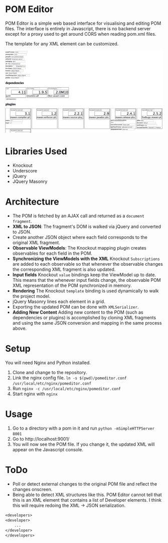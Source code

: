 POM Editor
===

POM Editor is a simple web based interface for visualising and editing POM files. The interface is entirely in Javascript, there is no backend server except for a proxy used to get around CORS when reading pom.xml files.

The template for any XML element can be customized.

![Dropwizard project dependencies](screenshot.png "Dropwizard project dependencies")


# Libraries Used

 * Knockout
 * Underscore
 * jQuery
 * JQuery Masonry
 
# Architecture

 * The POM is fetched by an AJAX call and returned as a `document fragment`.
 * **XML to JSON**: The fragment's DOM is walked via jQuery and converted to JSON.
 * Create another JSON object where each field corresponds to the original XML fragment.
 * **Observable ViewModels**: The Knockout mapping plugin creates observables for each field in the POM.
 * **Synchronizing the ViewModels with the XML** Knockout `Subscriptions` are added to each observable so that whenever the observable changes the corresponding XML fragment is also updated.
 * **Input fields** Knockout `value` bindings keep the ViewModel up to date. This means that the whenever input fields change, the observable POM XML representation of the POM synchronized in memory.  
 * **Rendering** The Knockout `template` binding is used dynamically to walk the project model.
 * jQuery Masonry lines each element in a grid.
 * Exporting the updated POM can be done with `XMLSerializer`.
 * **Adding New Content** Adding new content to the POM (such as dependencies or plugins) is accomplished by cloning XML fragments and using the same JSON conversion and mapping in the same process above. 
 
# Setup

You will need Nginx and Python installed.

1. Clone and change to the repository.
1. Link the nginx config file. `ln -s $(pwd)/pomeditor.conf /usr/local/etc/nginx/pomeditor.conf`
1. Run `nginx -c /usr/local/etc/nginx/pomeditor.conf`
1. Start nginx with `nginx`

# Usage

1. Go to a directory with a pom in it and run `python -mSimpleHTTPServer 8001`
2. Go to http://localhost:9001/
3. You will now see the POM file. If you change it, the updated XML will appear on the Javascript console.
 
# ToDo

* Poll or detect external changes to the original POM file and reflect the changes onscreen.
* Being able to detect XML structures like this. POM Editor cannot tell that this is an XML element that contains a list of Developer elements. I think this will require redoing the XML -> JSON serialization.

```
<developers>
<developer>
	...
</developer>
</developers>
```

